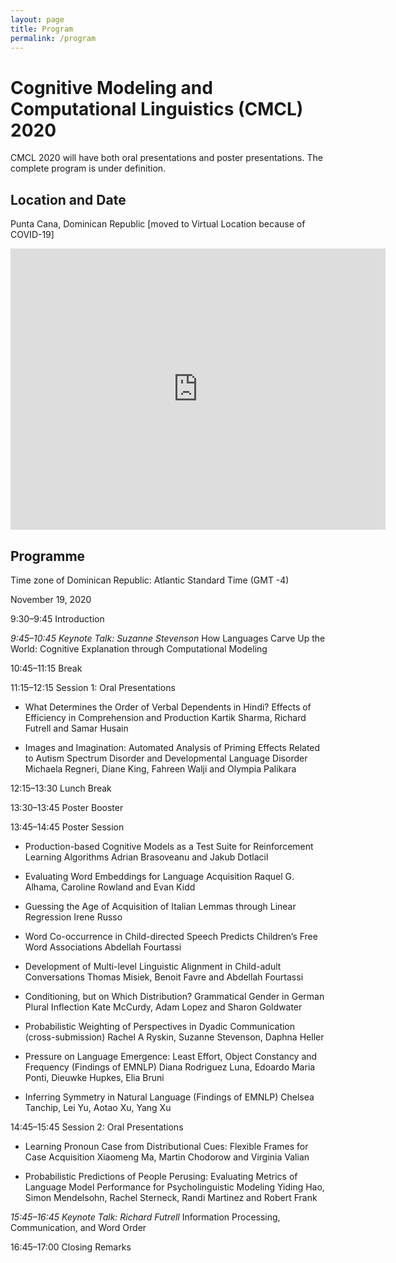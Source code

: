 ```yaml
---
layout: page
title: Program
permalink: /program
---
```


# Cognitive Modeling and Computational Linguistics (CMCL) 2020

CMCL 2020 will have both oral presentations and poster presentations. The complete program is under definition.


## Location and Date

Punta Cana, Dominican Republic [moved to Virtual Location because of COVID-19]

<iframe src="https://www.google.com/maps/embed?pb=!1m18!1m12!1m3!1d241953.25400494854!2d-68.61143202233569!3d18.640665633413388!2m3!1f0!2f0!3f0!3m2!1i1024!2i768!4f13.1!3m3!1m2!1s0x8ea891645dcbfe77%3A0x61881cfaed12f6f3!2sPunta%20Cana%2C%20Dominican%20Republic!5e0!3m2!1sen!2sus!4v1572045565753!5m2!1sen!2sus" width="600" height="450" frameborder="0" style="border:0;" allowfullscreen=""></iframe>


## Programme

Time zone of Dominican Republic: Atlantic Standard Time (GMT -4)

November 19, 2020

9:30–9:45 Introduction

*9:45–10:45 Keynote Talk: Suzanne Stevenson*
How Languages Carve Up the World: Cognitive Explanation through Computational Modeling

10:45–11:15 Break

11:15–12:15 Session 1: Oral Presentations

- What Determines the Order of Verbal Dependents in Hindi? Effects of Efficiency in
Comprehension and Production
Kartik Sharma, Richard Futrell and Samar Husain

- Images and Imagination: Automated Analysis of Priming Effects Related to Autism
Spectrum Disorder and Developmental Language Disorder
Michaela Regneri, Diane King, Fahreen Walji and Olympia Palikara

12:15–13:30 Lunch Break

13:30–13:45 Poster Booster

13:45–14:45 Poster Session

- Production-based Cognitive Models as a Test Suite for Reinforcement Learning Algorithms
Adrian Brasoveanu and Jakub Dotlacil

- Evaluating Word Embeddings for Language Acquisition
Raquel G. Alhama, Caroline Rowland and Evan Kidd

- Guessing the Age of Acquisition of Italian Lemmas through Linear Regression
Irene Russo

- Word Co-occurrence in Child-directed Speech Predicts Children’s Free Word Associations
Abdellah Fourtassi

- Development of Multi-level Linguistic Alignment in Child-adult Conversations
Thomas Misiek, Benoit Favre and Abdellah Fourtassi

- Conditioning, but on Which Distribution? Grammatical Gender in German Plural
Inflection
Kate McCurdy, Adam Lopez and Sharon Goldwater

- Probabilistic Weighting of Perspectives in Dyadic Communication (cross-submission)
Rachel A Ryskin, Suzanne Stevenson, Daphna Heller

- Pressure on Language Emergence: Least Effort, Object Constancy and Frequency (Findings of EMNLP)
Diana Rodriguez Luna, Edoardo Maria Ponti, Dieuwke Hupkes, Elia Bruni

- Inferring Symmetry in Natural Language (Findings of EMNLP)
Chelsea Tanchip, Lei Yu, Aotao Xu, Yang Xu


14:45–15:45 Session 2: Oral Presentations

- Learning Pronoun Case from Distributional Cues: Flexible Frames for Case Acquisition
Xiaomeng Ma, Martin Chodorow and Virginia Valian

- Probabilistic Predictions of People Perusing: Evaluating Metrics of Language
Model Performance for Psycholinguistic Modeling
Yiding Hao, Simon Mendelsohn, Rachel Sterneck, Randi Martinez and Robert
Frank

*15:45–16:45 Keynote Talk: Richard Futrell*
Information Processing, Communication, and Word Order

16:45–17:00 Closing Remarks
